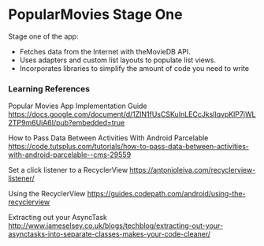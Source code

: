 # PopularMovies Stage One

Stage one of the app:
<ul>
<li>Fetches data from the Internet with theMovieDB API.
<li>Uses adapters and custom list layouts to populate list views.
<li>Incorporates libraries to simplify the amount of code you need to write
  </ul>

<h3>Learning References</h3>

Popular Movies App Implementation Guide
https://docs.google.com/document/d/1ZlN1fUsCSKuInLECcJkslIqvpKlP7jWL2TP9m6UiA6I/pub?embedded=true

How to Pass Data Between Activities With Android Parcelable
https://code.tutsplus.com/tutorials/how-to-pass-data-between-activities-with-android-parcelable--cms-29559

Set a click listener to a RecyclerView
https://antonioleiva.com/recyclerview-listener/

Using the RecyclerView
https://guides.codepath.com/android/using-the-recyclerview 

Extracting out your AsyncTask http://www.jameselsey.co.uk/blogs/techblog/extracting-out-your-asynctasks-into-separate-classes-makes-your-code-cleaner/
